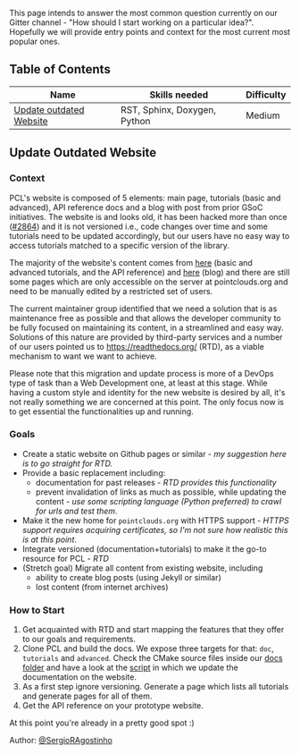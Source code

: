 This page intends to answer the most common question currently on our Gitter channel - "How should I start working on a particular idea?". Hopefully we will provide entry points and context for the most current most popular ones.

## Table of Contents
| Name | Skills needed | Difficulty |
|---|---|---| 
| [Update outdated Website](update-outdated-website) | RST, Sphinx, Doxygen, Python | Medium |

## Update Outdated Website

### Context

PCL's website is composed of 5 elements: main page, tutorials (basic and advanced), API reference docs and a blog with post from prior GSoC initiatives.  The website is and looks old, it has been hacked more than once ([#2864](https://github.com/PointCloudLibrary/pcl/issues/2864)) and it is not versioned i.e., code changes over time and some tutorials need to be updated accordingly, but our users have no easy way to access tutorials matched to a specific version of the library.

The majority of the website's content comes from [here](https://github.com/PointCloudLibrary/pcl/tree/master/doc) (basic and advanced tutorials, and the API reference) and [here](https://github.com/PointCloudLibrary/blog) (blog) and there are still some pages which are only accessible on the server at pointclouds.org and need to be manually edited by a restricted set of users.

The current maintainer group identified that we need a solution that is as maintenance free as possible and that allows the developer community to be fully focused on maintaining its content, in a streamlined and easy way. Solutions of this nature are provided by third-party services and a number of our users pointed us to https://readthedocs.org/ (RTD), as a viable mechanism to want we want to achieve.

Please note that this migration and update process is more of a DevOps type of task than a Web Development one, at least at this stage. While having a custom style and identity for the new website is desired by all, it's not really something we are concerned at this point. The only focus now is to get essential the functionalities up and running.

### Goals

* Create a static website on Github pages or similar - *my suggestion here is to go straight for RTD.*
* Provide a basic replacement including:
  * documentation for past releases - *RTD provides this functionality*
  * prevent invalidation of links as much as possible, while updating the content - *use some scripting language (Python preferred) to crawl for urls and test them*.
* Make it the new home for `pointclouds.org` with HTTPS support - *HTTPS support requires acquiring certificates, so I'm not sure how realistic this is at this point*.
* Integrate versioned (documentation+tutorials) to make it the go-to resource for PCL - *RTD*
* (Stretch goal) Migrate all content from existing website, including 
  * ability to create blog posts (using Jekyll or similar)
  * lost content (from internet archives)

### How to Start

1. Get acquainted with RTD and start mapping the features that they offer to our goals and requirements.
2. Clone PCL and build the docs. We expose three targets for that: `doc`, `tutorials` and `advanced`. Check the CMake source files inside our [docs folder](https://github.com/PointCloudLibrary/pcl/tree/master/doc) and have a look at the [script](https://github.com/PointCloudLibrary/pcl/blob/master/.ci/azure-pipelines/documentation.yml) in which we update the documentation on the website.
3. As a first step ignore versioning. Generate a page which lists all tutorials and generate pages for all of them.
4. Get the API reference on your prototype website.

At this point you're already in a pretty good spot :)

Author: [@SergioRAgostinho](https://github.com/SergioRAgostinho)